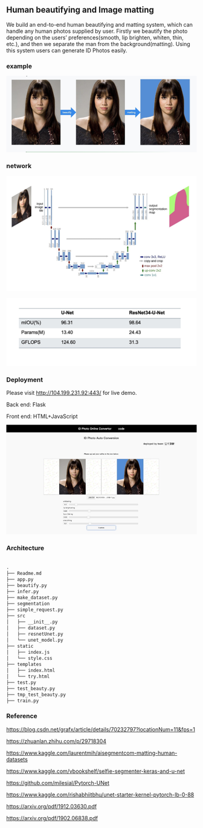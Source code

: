 ## Human beautifying and Image matting
We build an end-to-end human beautifying and matting system, which can handle any human photos supplied by user. Firstly we beautify the photo depending on the users’ preferences(smooth, lip brighten, whiten, thin, etc.), and then we separate the man from the background(matting). Using this system users can generate ID Photos easily.
### example
![image](https://raw.githubusercontent.com/YuchaoZheng/readme_add_pic/master/images/example.jpg)

### network
![image](https://raw.githubusercontent.com/YuchaoZheng/readme_add_pic/master/images/network.jpg)

![image](https://raw.githubusercontent.com/YuchaoZheng/readme_add_pic/master/images/result.jpg)

### Deployment

Please visit http://104.199.231.92:443/ for live demo.

Back end: Flask

Front end: HTML+JavaScript

![image](https://raw.githubusercontent.com/YuchaoZheng/readme_add_pic/master/images/web.jpg)

### Architecture

```angular2

.
├── Readme.md
├── app.py
├── beautify.py
├── infer.py
├── make_dataset.py
├── segmentation
├── simple_request.py
├── src
│   ├── __init__.py
│   ├── dataset.py
│   ├── resnetUnet.py
│   └── unet_model.py
├── static
│   ├── index.js
│   └── style.css
├── templates
│   ├── index.html
│   └── try.html
├── test.py
├── test_beauty.py
├── tmp_test_beauty.py
├── train.py
```

### Reference
https://blog.csdn.net/grafx/article/details/70232797?locationNum=11&fps=1

https://zhuanlan.zhihu.com/p/29718304

https://www.kaggle.com/laurentmih/aisegmentcom-matting-human-datasets

https://www.kaggle.com/vbookshelf/selfie-segmenter-keras-and-u-net

https://github.com/milesial/Pytorch-UNet

https://www.kaggle.com/rishabhiitbhu/unet-starter-kernel-pytorch-lb-0-88

https://arxiv.org/pdf/1912.03630.pdf

https://arxiv.org/pdf/1902.06838.pdf
